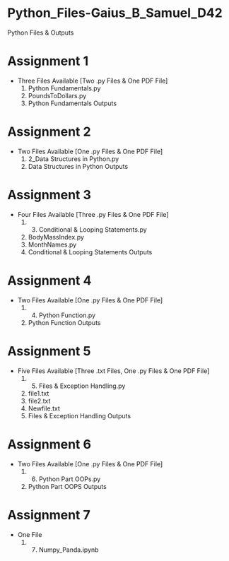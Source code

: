 # Python_Files-Gaius_B_Samuel_D42
Python Files &amp; Outputs

# Assignment 1
- Three Files Available [Two .py Files & One PDF File]
  1. Python Fundamentals.py
  2. PoundsToDollars.py
  3. Python Fundamentals Outputs

# Assignment 2
- Two Files Available [One .py Files & One PDF File]
  1. 2_Data Structures in Python.py
  2. Data Structures in Python Outputs

# Assignment 3
- Four Files Available [Three .py Files & One PDF File]
  1. 3. Conditional & Looping Statements.py
  2. BodyMassIndex.py
  3. MonthNames.py
  4. Conditional & Looping Statements Outputs

# Assignment 4
- Two Files Available [One .py Files & One PDF File]
  1. 4. Python Function.py
  2. Python Function Outputs

# Assignment 5
- Five Files Available [Three .txt Files, One .py Files & One PDF File]
  1. 5. Files & Exception Handling.py
  2. file1.txt
  3. file2.txt
  4. Newfile.txt
  5. Files & Exception Handling Outputs

# Assignment 6
- Two Files Available [One .py Files & One PDF File]
  1. 6. Python Part OOPs.py
  2. Python Part OOPS Outputs
 
# Assignment 7
- One File
  1. 7. Numpy_Panda.ipynb
